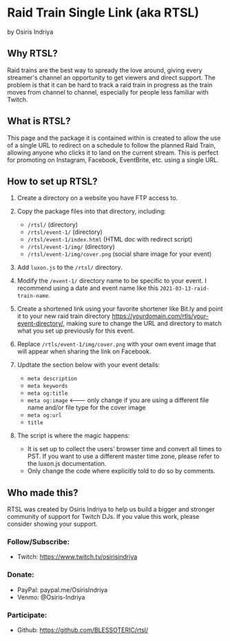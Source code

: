 # Raid Train Single Link (aka RTSL)
by Osiris Indriya

## Why RTSL?
Raid trains are the best way to spready the love around, giving every streamer's channel an opportunity to get viewers and direct support. The problem is that it can be hard to track a raid train in progress as the train moves from channel to channel, especially for people less familiar with Twitch.

## What is RTSL?
This page and the package it is contained within is created to allow the use of a single URL to redirect on a schedule to follow the planned Raid Train, allowing anyone who clicks it to land on the current stream. This is perfect for promoting on Instagram, Facebook, EventBrite, etc. using a single URL.

## How to set up RTSL?

1. Create a directory on a website you have FTP access to.

1. Copy the package files into that directory, including:
    * `/rtsl/` (directory)
    * `/rtsl/event-1/` (directory)
    * `/rtsl/event-1/index.html` (HTML doc with redirect script)
    * `/rtsl/event-1/img/` (directory)
    * `/rtsl/event-1/img/cover.png` (social share image for your event)

1. Add `luxon.js` to the `/rtsl/` directory.

1. Modify the `/event-1/` directory name to be specific to your event. I recommend using a date and event name like this `2021-03-13-raid-train-name`.

1. Create a shortened link using your favorite shortener like Bit.ly and point it to your new raid train directory https://yourdomain.com/rtls/your-event-directory/, making sure to change the URL and directory to match what you set up previously for this event.

1. Replace `/rtls/event-1/img/cover.png` with your own event image that will appear when sharing the link on Facebook.

1. Updtate the <head> section below with your event details:
    * `meta description`
    * `meta keywords`
    * `meta og:title`
    * `meta og:image` <--- only change if you are using a different file name and/or file type for the cover image
    * `meta og:url`
    * `title`

1. The script is where the magic happens: 
    * It is set up to collect the users' browser time and convert all times to PST. If you want to use a different master time zone, please refer to the luxon.js documentation.
    * Only change the code where explicitly told to do so by comments.

## Who made this?
RTSL was created by Osiris Indriya to help us build a bigger and stronger community of support for Twitch DJs. If you value this work, please consider showing your support.

### Follow/Subscribe: 
* Twitch: https://www.twitch.tv/osirisindriya

### Donate:
* PayPal: paypal.me/OsirisIndriya
* Venmo: @Osiris-Indriya

### Participate:
* Github: https://github.com/BLESSOTERIC/rtsl/
